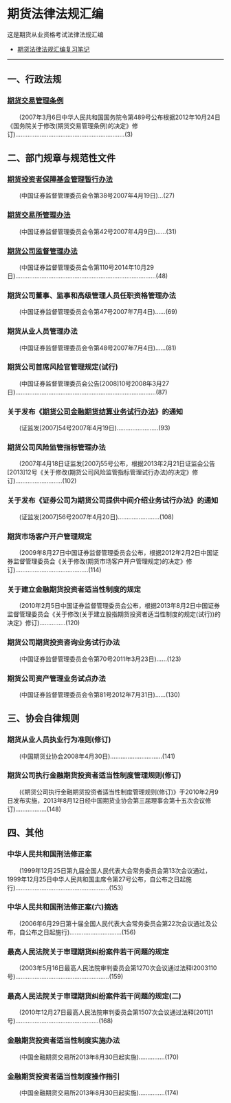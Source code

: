 # 期货法律法规汇编

这是期货从业资格考试法律法规汇编

* [期货法律法规汇编复习笔记](期货法律法规汇编复习笔记.md)

------

## 一、行政法规

### [期货交易管理条例](期货交易管理条例.md)

　　(2007年3月6日中华人民共和国国务院令第489号公布根据2012年10月24日《国务院关于修改(期货交易管理条例)的决定》修订)………………………………………………………(3)

## 二、部门规章与规范性文件

### [期货投资者保障基金管理暂行办法](期货投资者保障基金管理暂行办法.md)

　　(中国证券监督管理委员会令第38号2007年4月19日)…(27)

### [期货交易所管理办法](期货交易所管理办法.md)

　　(中国证券监督管理委员会令第42号2007年4月9日)……(31)

### [期货公司监督管理办法](期货公司监督管理办法.md)

　　(中国证券监督管理委员会令第110号2014年10月29日)………………………………………………………………………(48)

### 期货公司董事、监事和高级管理人员任职资格管理办法

　　(中国证券监督管理委员会令第47号2007年7月4日)……(69)

### 期货从业人员管理办法

　　(中国证券监督管理委员会令第48号2007年7月4日)……(81)

### 期货公司首席风险官管理规定(试行)

　　(中国证券监督管理委员会公告[2008]10号2008年3月27日)………………………………………………………………………(87)

### 关于发布《[期货公司金融期货结算业务试行办法](期货公司金融期货结算业务试行办法.md)》的通知

　　(证监发[2007]54号2007年4月19日)……………………(93)

### 期货公司风险监管指标管理办法

　　(2007年4月18日证监发[2007j55号公布，根据2013年2月21日证监会公告[2013]12号《关于修改(期货公司风险监管指标管理试行办法)的决定》修订)………………………(102)

### 关于发布《证券公司为期货公司提供中间介绍业务试行办法》的通知

　　(证监发[2007]56号2007年4月20日)……………………(108)

### 期货市场客户开户管理规定

　　(2009年8月27日中国证券监督管理委员会公布，根据2012年2月2日中国证券监督管理委员会《关于修改(期货市场客户开户管理规定)的决定》修订)……………………………………(114)

### 关于建立金融期货投资者适当性制度的规定

　　(2010年2月5日中国证券监督管理委员会公布，根据2013年8月2日中国证券监督管理委员会《关于修改(关于建立股指期货投资者适当性制度的规定(试行))的决定》修订)……………(120)

### 期货公司期货投资咨询业务试行办法

　　(中国证券监督管理委员会令第70号2011年3月23日)……(123)

### 期货公司资产管理业务试点办法

　　(中国证券监督管理委员会令第81号2012年7月31日)……(130)

## 三、协会自律规则

### 期货从业人员执业行为准则(修订)

　　(中国期货业协会2008年4月30日)…………………………(141)

### 期货公司执行金融期货投资者适当性制度管理规则(修订)

　　(《期货公司执行金融期货投资者适当性制度管理规则(修订)》于2010年2月9日发布实施，2013年8月12日经中国期货业协会第三届理事会第十五次会议修订)………………(148)

## 四、其他

### 中华人民共和国刑法修正案

　　(1999年12月25日第九届全国人民代表大会常务委员会第13次会议通过，1999年12月25日中华人民共和国主席令第27号公布，自公布之日起施行)………………………………………………(153)

### 中华人民共和国刑法修正案(六)摘选

　　(2006年6月29日第十届全国人民代表大会常务委员会第22次会议通过及公布，自公布之日起施行)…………………………(156)

### 最高人民法院关于审理期货纠纷案件若干问题的规定

　　(2003年5月16日最高人民法院审判委员会第1270次会议通过法释l2003110号)………………………………………………(159)

### 最高人民法院关于审理期货纠纷案件若干问题的规定(二)

　　(2010年12月27日最高人民法院审判委员会第1507次会议通过法释[2011]1号)…………………………………………(168)

### 金融期货投资者适当性制度实施办法

　　(中国金融期货交易所2013年8月30日起实施)……………(170)

### 金融期货投资者适当性制度操作指引

　　(中国金融期货交易所2013年8月30日起实施)……………(174)

